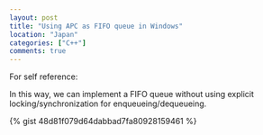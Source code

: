 ```yaml
---
layout: post
title: "Using APC as FIFO queue in Windows"
location: "Japan"
categories: ["C++"]
comments: true
---
```


For self reference:

In this way, we can implement a FIFO queue without using explicit locking/synchronization for enqueueing/dequeueing.

{% gist 48d81f079d64dabbad7fa80928159461 %}
